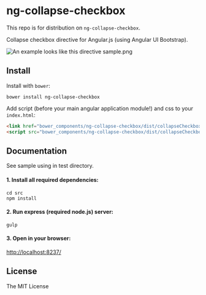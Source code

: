# ng-collapse-checkbox

This repo is for distribution on `ng-collapse-checkbox`.

Collapse checkbox directive for Angular.js (using Angular UI Bootstrap).

![An example looks like this directive sample.png](https://raw.github.com/RinatMullayanov/ng-collapse-checkbox/master/sample.png)

## Install

Install with `bower`:

```shell
bower install ng-collapse-checkbox
```

Add script (before your main angular application module!) and css to your `index.html`:

```html
<link href="bower_components/ng-collapse-checkbox/dist/collapseCheckbox.min.css" rel="stylesheet">
<script src="bower_components/ng-collapse-checkbox/dist/collapseCheckbox.min.js"></script>
```

## Documentation
See sample using in test directory.

#### 1. Install all required dependencies:
```shell
cd src
npm install
```
#### 2. Run express (required node.js) server:
```shell
gulp
```
#### 3. Open in your browser: 
<a href="http://localhost:8237/">http://localhost:8237/</a>
## License

The MIT License
